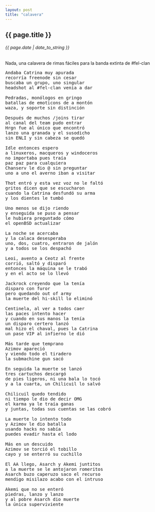 ```yaml
---
layout: post
title: "calavera"
---
```


## {{ page.title }}

###### {{ page.date | date_to_string }}

Nada, una calavera de rimas fáciles para la banda extinta de #fel-clan

<pre class="lyric">
Andaba Catrina muy apurada
recorría freenode sin cesar
buscaba un grupo, uno singular
headshot al #fel-clan venia a dar

Pedradas, monólogos en gringo
batallas de emoticons de a montón
waza, y soporte sin distinción

Después de muchos /joins tirar
al canal del team pudo entrar
Hrgn fue al único que encontró
lanzo una granada y el susodicho
sin ENLI y sin cabeza se quedó

Idle entonces espero
a linuxeros, macqueros y windoceros
no importaba pues traía
paz paz para cualquiera
Chanserv le dio @ sin preguntar
uno a uno el averno iban a visitar

Thot entró y esta vez voz no le faltó
gritos dicen que se escucharon
cuando la Catrina desfundó su arma
y los dientes le tumbó

Uno menos se dijo riendo
y enseguida se puso a pensar
le hubiera preguntado cómo
el openBSD actualizar

La noche se acercaba
y la calaca desesperaba
uno, dos, cuatro, entraron de jalón
y a todos se los despachó

Leoi, avento a Ceotz al frente
corrió, saltó y disparó
entonces la máquina se le trabó
y en el acto se lo llevó

Jackrock creyendo que la tenía
disparo con furor
pero quedando out of army
la muerte del hi-skill lo eliminó

Centinela, al ver a todos caer
las paces intento hacer
y cuando en sus manos la tenía
un disparo certero lanzó
mal hizo el chaval, pues la Catrina
un pase VIP al infierno le dió

Más tarde que temprano
Azimov apareció
y viendo todo el tiradero
la submachine gun sacó

En seguida la muerte se lanzó
tres cartuchos descargó
de pies ligeros, ni una bala lo tocó
y a la cuarta, un Chilicuil lo salvó

Chilicuil quedo tendido
ni tiempo le dio de decir OMG
el karma ya le traía ganas
y juntas, todas sus cuentas se las cobró

La muerte lo intento todo
y Azimov le dio batalla
usando hacks no sabía
puedes evadir hasta el lodo

Más en un descuido
Azimov se torció el tobillo
cayo y se enterró su cuchillo

El AA llego, Asarch y Akemi juntitos
a la muerte se le antojaron romeritos
Asarch buzo caperuzo saco el recurso
mendigo misilazo acabo con el intruso

Akemi que no se enteró
piedras, lanzo y lanzo
y al pobre Asarch dio muerte
la única superviviente
</pre>

&nbsp;
